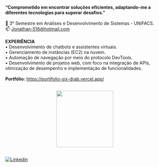 <link rel="stylesheet" href="https://cdn.jsdelivr.net/gh/devicons/devicon@v2.15.1/devicon.min.css">
          

<strong>“Comprometido em encontrar soluções eficientes, adaptando-me a diferentes tecnologias para superar desafios.”</strong>
<br/>
<br/>🌱 3° Semestre em Análises e Desenvolvimento de Sistemas - UNIFACS.
<br/>📫 Jonathan-516@hotmail.com
<br/>
<br/><strong>EXPERIÊNCIA</strong>
<br/>• Desenvolvimento de chatbots e assistentes virtuais.
<br/>• Gerenciamento de instâncias (EC2) na nuvem.
<br/>• Automação de navegação por meio do protocolo DevTools.
<br/>• Desenvolvimento de projetos web, com foco na integração de APIs, otimização de desempenho e implementação de funcionalidades.
<br/>
<br/><strong>Portfólio:</strong> https://portifolio-six-drab.vercel.app/

##

<div align="center">
  <a href="https://github.com/cortoppassi">
  <img height="180em" src="https://github-readme-stats.vercel.app/api/top-langs/?username=cortoppassi&layout=compact&langs_count=7&theme=dark"/>
</div>
<!-- <div>

 
 <img align="center" alt="Js" height="50" width="50" src="https://raw.githubusercontent.com/devicons/devicon/master/icons/javascript/javascript-plain.svg"      style="max-width: 100%;"> 
 
 <img align="center" alt="React" height="50" width="50" src="https://cdn.jsdelivr.net/gh/devicons/devicon/icons/react/react-original-wordmark.svg" style="max-        width: 100%;">
          
 <img align="center" alt="Node" height="100" width="100" src="https://cdn.jsdelivr.net/gh/devicons/devicon/icons/nodejs/nodejs-original-wordmark.svg" style="max-width:    100%;"/>
                   
 </div> -->
 
##

  <a href="https://www.linkedin.com/in/jonathan-cortoppassi-83193323a/" target="_blank"><img src="https://img.shields.io/badge/LinkedIn-0077B5?style=for-the-badge&logo=linkedin&logoColor=white" alt="Linkedin"></a>
